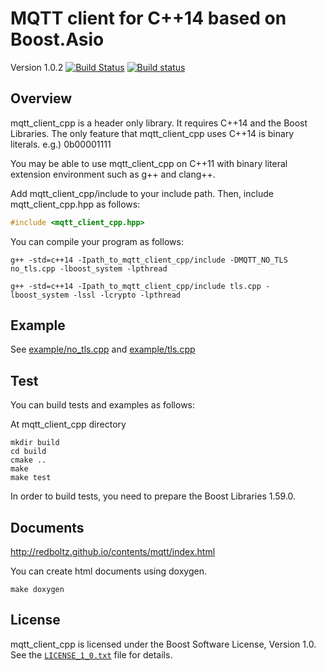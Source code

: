 MQTT client for C++14 based on Boost.Asio
=========================================

Version 1.0.2 [![Build Status](https://travis-ci.org/redboltz/mqtt_client_cpp.svg?branch=master)](https://travis-ci.org/redboltz/mqtt_client_cpp) [![Build status](https://ci.appveyor.com/api/projects/status/21a267hd34s0kqu5/branch/master?svg=true)](https://ci.appveyor.com/project/redboltz/mqtt-client-cpp/branch/master)

Overview
--------

mqtt_client_cpp is a header only library. It requires C++14 and the Boost Libraries. The only feature that mqtt_client_cpp uses C++14 is binary literals. e.g.) 0b00001111

You may be able to use mqtt_client_cpp on C++11 with binary literal extension environment such as g++ and clang++.

Add mqtt_client_cpp/include to your include path. Then, include mqtt_client_cpp.hpp as follows:

```c++
#include <mqtt_client_cpp.hpp>
```

You can compile your program as follows:

```
g++ -std=c++14 -Ipath_to_mqtt_client_cpp/include -DMQTT_NO_TLS no_tls.cpp -lboost_system -lpthread
```

```
g++ -std=c++14 -Ipath_to_mqtt_client_cpp/include tls.cpp -lboost_system -lssl -lcrypto -lpthread
```

Example
-------

See [example/no_tls.cpp](https://github.com/redboltz/mqtt_client_cpp/blob/master/example/no_tls.cpp) and [example/tls.cpp](https://github.com/redboltz/mqtt_client_cpp/blob/master/example/tls.cpp)

Test
----

You can build tests and examples as follows:


At mqtt_client_cpp directory

```
mkdir build
cd build
cmake ..
make
make test
```

In order to build tests, you need to prepare the Boost Libraries 1.59.0.

Documents
---------
http://redboltz.github.io/contents/mqtt/index.html

You can create html documents using doxygen.

```
make doxygen
```

License
-------

mqtt_client_cpp is licensed under the Boost Software License, Version 1.0. See
the [`LICENSE_1_0.txt`](./LICENSE_1_0.txt) file for details.
